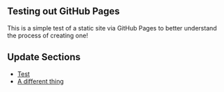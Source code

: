 ## Testing out GitHub Pages

This is a simple test of a static site via GitHub Pages to better understand the process of creating one!

## Update Sections
- [Test](https://google.com)
- [A different thing](https://covermymeds.com)

